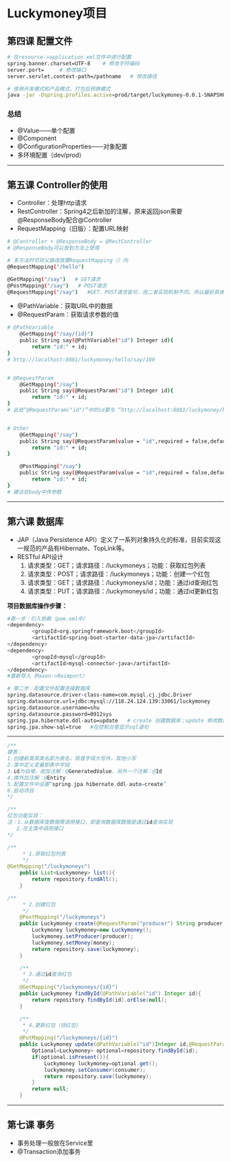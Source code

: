 # Luckymoney项目

## 第四课 配置文件

```bash
# 在resource->application.xml文件中进行配置
spring.banner.charset=UTF-8    # 修改字符编码
server.port=     # 修改端口
server.servlet.context-path=/pathname   # 修改路径

# 使用开发模式和产品模式，打包后转换模式
java -jar -Dspring.profiles.active=prod/target/luckymoney-0.0.1-SNAPSHOT.jar
```

### 总结

* @Value——单个配置
* @Component
* @ConfigurationProperties——对象配置
* 多环境配置（dev/prod）

***

## 第五课 Controller的使用

* Controller：处理http请求
* RestController：Spring4之后新加的注解，原来返回json需要@ResponseBody配合@Controller
* RequestMapping（旧版）：配置URL映射

```bash
# @Controller + @ResponseBody = @RestController
# @ResponseBody可以放到方法上使用

# 多方法时可将父路径放置RequestMapping（）内
@RequestMapping("/hello")

@GetMapping("/say")   # GET请求
@PostMapping("/say")   # POST请求
@RequestMapping("/say")   #GET、POST请求皆可，但二者实现机制不同，所以最好具体使用
```

* @PathVariable：获取URL中的数据
* @RequestParam：获取请求参数的值

```bash
# @PathVariable
    @GetMapping("/say/{id}")
    public String say(@PathVariable("id") Integer id){
        return "id:" + id;
}
# http://localhost:8081/luckymoney/hello/say/100


# @RequestParam
    @GetMapping("/say")
    public String say(@RequestParam("id") Integer id){
        return "id:" + id;
}   
# 此处“@RequestParam("id")”中的id要与 “http://localhost:8081/luckymoney/hello/say?id=100” 中的id保持一致；而“Integer id”中的id与return中的id保持一致


# Other
    @GetMapping("/say")
    public String say(@RequestParam(value = "id",required = false,defaultValue="0") Integer id){
        return "id:" + id;
}

    @PostMapping("/say")
    public String say(@RequestParam(value = "id",required = false,defaultValue="0") Integer id){
        return "id:" + id;
}
# 建议在body中传参数
```

***

## 第六课 数据库

* JAP（Java Persistence API）定义了一系列对象持久化的标准，目前实现这一规范的产品有Hibernate、TopLink等。
* RESTful API设计
  1. 请求类型：GET；请求路径：/luckymoneys；功能：获取红包列表
  2. 请求类型：POST；请求路径：/luckymoneys；功能：创建一个红包
  3. 请求类型：GET；请求路径：/luckymoneys/id；功能：通过id查询红包
  4. 请求类型：PUT；请求路径：/luckymoneys/id；功能：通过id更新红包

**项目数据库操作步骤：**

```bash
#第一步：引入依赖（pom.xml中）
<dependency>
        <groupId>org.springframework.boot</groupId>
        <artifactId>spring-boot-starter-data-jpa</artifactId>
</dependency>
<dependency>
        <groupId>mysql</groupId>
        <artifactId>mysql-connector-java</artifactId>
</dependency>
#重新导入（Maven->Reimport）
```

```bash
# 第二步：配置文件配置连接数据库
spring.datasource.driver-class-name=com.mysql.cj.jdbc.Driver
spring.datasource.url=jdbc:mysql://118.24.124.139:33061/luckymoney
spring.datasource.username=shu
spring.datasource.password=0912sys
spring.jpa.hibernate.ddl-auto=update   # create 创建数据库；update 修改数据库
spring.jpa.show-sql=true   #在控制台里显示sql语句
```

***

```java
/**
建表：
1.创建新类其类名即为表名，除首字母大写外，其他小写
2.类中定义变量即表中字段
3.id为自增，故加注解：@GeneratedValue，另外一个注解：@Id
4.类外加注解：@Entity
5.配置文件中设置“spring.jpa.hibernate.ddl-auto=create”
6.启动项目
*/

/**
红包功能实现：
注：1.从数据库查数据需调用接口，即查询数据库数据是通过id查询实现
   2.在主类中调用接口
*/

/**
     * 1.获取红包列表
     */
@GetMapping("/luckymoneys")
    public List<Luckymoney> list(){
        return repository.findAll();
    }

/**
     * 2.创建红包
     */
    @PostMapping("/luckymoneys")
    public Luckymoney create(@RequestParam("producer") String producer, @RequestParam("money")BigDecimal money){
        Luckymoney luckymoney=new Luckymoney();
        luckymoney.setProducer(producer);
        luckymoney.setMoney(money);
        return repository.save(luckymoney);
    }

    /**
     * 3.通过id查询红包
     */
    @GetMapping("/luckymoneys/{id}")
    public Luckymoney findById(@PathVariable("id") Integer id){
        return repository.findById(id).orElse(null);
    }

    /**
     * 4.更新红包（领红包）
     */
    @PutMapping("/luckymoneys/{id}")
    public Luckymoney update(@PathVariable("id")Integer id,@RequestParam("consumer") String consumer){
        Optional<Luckymoney> optional=repository.findById(id);
        if(optional.isPresent()){
            Luckymoney luckymoney=optional.get();
            luckymoney.setConsumer(consumer);
            return repository.save(luckymoney);
        }
        return null;
    }
```

***

## 第七课 事务

* 事务处理一般放在Service里
* @Transaction添加事务